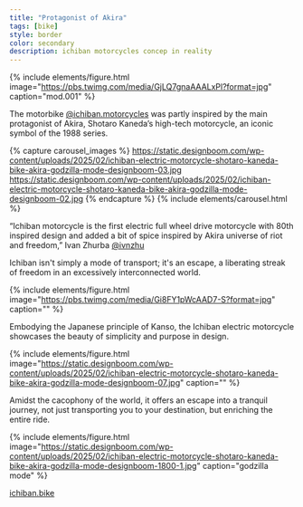 ```yaml
---
title: "Protagonist of Akira"
tags: [bike]
style: border
color: secondary
description: ichiban motorcycles concep in reality
---
```

{% include elements/figure.html image="https://pbs.twimg.com/media/GjLQ7gnaAAALxPl?format=jpg" caption="mod.001" %}

The motorbike [@ichiban.motorcycles](https://www.instagram.com/ichiban.motorcycles/) was partly inspired by the main protagonist of Akira, Shotaro Kaneda’s high-tech motorcycle, an iconic symbol of the 1988 series.

{% capture carousel_images %}
https://static.designboom.com/wp-content/uploads/2025/02/ichiban-electric-motorcycle-shotaro-kaneda-bike-akira-godzilla-mode-designboom-03.jpg
https://static.designboom.com/wp-content/uploads/2025/02/ichiban-electric-motorcycle-shotaro-kaneda-bike-akira-godzilla-mode-designboom-02.jpg
{% endcapture %}
{% include elements/carousel.html %}

“Ichiban motorcycle is the first electric full wheel drive motorcycle with 80th inspired design and added a bit of spice inspired by Akira universe of riot and freedom,” Ivan Zhurba [@ivnzhu](https://www.instagram.com/ivnzhu/)

Ichiban isn't simply a mode of transport; it's an escape, a liberating streak of freedom in an excessively interconnected world.

{% include elements/figure.html image="https://pbs.twimg.com/media/Gi8FY1pWcAAD7-S?format=jpg" caption="" %}

Embodying the Japanese principle of Kanso, the Ichiban electric motorcycle showcases the beauty of simplicity and purpose in design.

{% include elements/figure.html image="https://static.designboom.com/wp-content/uploads/2025/02/ichiban-electric-motorcycle-shotaro-kaneda-bike-akira-godzilla-mode-designboom-07.jpg" caption="" %}

Amidst the cacophony of the world, it offers an escape into a tranquil journey, not just transporting you to your destination, but enriching the entire ride.

{% include elements/figure.html image="https://static.designboom.com/wp-content/uploads/2025/02/ichiban-electric-motorcycle-shotaro-kaneda-bike-akira-godzilla-mode-designboom-1800-1.jpg" caption="godzilla mode" %}

[ichiban.bike](https://www.ichiban.bike/)


<!-- {% include elements/video.html id="aZNbUITN-mA" %}

How to get a YouTube video ID?
The video ID is located in the URL of the video page, right after the v= URL parameter.
In this case, the URL of the video is: https://www.youtube.com/watch?v=aZNbUITN-mA.
Therefore, the ID of the video is aZNbUITN-mA. -->
